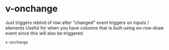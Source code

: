 # v-onchange

Just triggers rebind of row after "changed" event triggers on inputs / elements Useful for when you have columns that is built using on-row-draw event since this will also be triggered

`v-onchange`

